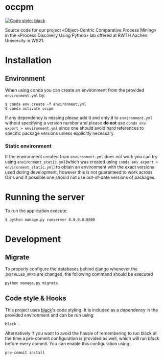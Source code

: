 # occpm
[![Code style: black](https://img.shields.io/badge/code%20style-black-000000.svg)](https://github.com/psf/black)

Source code for our project «Object-Centric Comparative Process Mining» in the «Process Discovery Using Python» lab offered at RWTH Aachen University in WS21.

# Installation

## Environment
When using conda you can create an environment from the provided `environment.yml` by:
```
$ conda env create -f environment.yml
$ conda activate occpm
```
If any dependency is missing please add it and only it to `environment.yml` without specifying a version number and please **do not** use `conda env export > environment.yml` since one should avoid hard references to specific package versions unless explicitly necessary.

### Static environment
If the environment created from `environment.yml` does not work you can try using `environment_static.yml`(which was created using `conda env export > environment_static.yml`) to obtain an environment with the exact versions used during development, however this is not guaranteed to work across OS's and if possible one should not use out-of-date versions of packages.

# Running the server
To run the application execute:
```
$ python manage.py runserver 0.0.0.0:8000 
```

# Development
## Migrate
To properly configure the databases behind django whenever the `INSTALLED_APPS` are changed, the following command should be executed
```
python manage.py migrate
``` 

## Code style & Hooks
This project uses [black](https://github.com/psf/black)'s code styling. It is included as a dependency in the provided environment and can be run using:
```
black .
```
Alternatively if you want to avoid the hassle of remembering to run black all the time a pre-commit configuration is provided as well, which will run *black* before every commit. You can enable this configuration using:
```
pre-commit install
```

